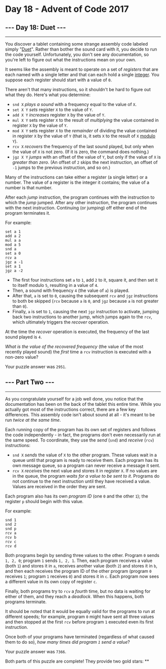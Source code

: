 # Day 18 - Advent of Code 2017

## --- Day 18: Duet ---

---------------------

You discover a tablet containing some strange assembly code labeled simply "[Duet](https://en.wikipedia.org/wiki/Duet)". Rather than bother the sound card with it, you decide to run the code yourself. Unfortunately, you don't see any documentation, so you're left to figure out what the instructions mean on your own.

It seems like the assembly is meant to operate on a set of _registers_ that are each named with a single letter and that can each hold a single [integer](https://en.wikipedia.org/wiki/Integer). You suppose each register should start with a value of `0`.

There aren't that many instructions, so it shouldn't be hard to figure out what they do. Here's what you determine:

* `snd X` _plays a sound_ with a frequency equal to the value of `X`.
* `set X Y` _sets_ register `X` to the value of `Y`.
* `add X Y` _increases_ register `X` by the value of `Y`.
* `mul X Y` sets register `X` to the result of _multiplying_ the value contained in register `X` by the value of `Y`.
* `mod X Y` sets register `X` to the _remainder_ of dividing the value contained in register `X` by the value of `Y` (that is, it sets `X` to the result of `X` [modulo](https://en.wikipedia.org/wiki/Modulo_operation) `Y`).
* `rcv X` _recovers_ the frequency of the last sound played, but only when the value of `X` is not zero. (If it is zero, the command does nothing.)
* `jgz X Y` _jumps_ with an offset of the value of `Y`, but only if the value of `X` is _greater than zero_. (An offset of `2` skips the next instruction, an offset of `-1` jumps to the previous instruction, and so on.)

Many of the instructions can take either a register (a single letter) or a number. The value of a register is the integer it contains; the value of a number is that number.

After each _jump_ instruction, the program continues with the instruction to which the _jump_ jumped. After any other instruction, the program continues with the next instruction. Continuing (or jumping) off either end of the program terminates it.

For example:

    set a 1
    add a 2
    mul a a
    mod a 5
    snd a
    set a 0
    rcv a
    jgz a -1
    set a 1
    jgz a -2

* The first four instructions set `a` to `1`, add `2` to it, square it, and then set it to itself modulo `5`, resulting in a value of `4`.
* Then, a sound with frequency `4` (the value of `a`) is played.
* After that, `a` is set to `0`, causing the subsequent `rcv` and `jgz` instructions to both be skipped (`rcv` because `a` is `0`, and `jgz` because `a` is not greater than `0`).
* Finally, `a` is set to `1`, causing the next `jgz` instruction to activate, jumping back two instructions to another jump, which jumps again to the `rcv`, which ultimately triggers the _recover_ operation.

At the time the _recover_ operation is executed, the frequency of the last sound played is `4`.

_What is the value of the recovered frequency_ (the value of the most recently played sound) the _first_ time a `rcv` instruction is executed with a non-zero value?

Your puzzle answer was `2951`.

## --- Part Two ---

---------------------

As you congratulate yourself for a job well done, you notice that the documentation has been on the back of the tablet this entire time. While you actually got most of the instructions correct, there are a few key differences. This assembly code isn't about sound at all - it's meant to be run _twice at the same time_.

Each running copy of the program has its own set of registers and follows the code independently - in fact, the programs don't even necessarily run at the same speed. To coordinate, they use the _send_ (`snd`) and _receive_ (`rcv`) instructions:

* `snd X` _sends_ the value of `X` to the other program. These values wait in a queue until that program is ready to receive them. Each program has its own message queue, so a program can never receive a message it sent.
* `rcv X` _receives_ the next value and stores it in register `X`. If no values are in the queue, the program _waits for a value to be sent to it_. Programs do not continue to the next instruction until they have received a value. Values are received in the order they are sent.

Each program also has its own _program ID_ (one `0` and the other `1`); the register `p` should begin with this value.

For example:

    snd 1
    snd 2
    snd p
    rcv a
    rcv b
    rcv c
    rcv d

Both programs begin by sending three values to the other. Program `0` sends `1, 2, 0`; program `1` sends `1, 2, 1`. Then, each program receives a value (both `1`) and stores it in `a`, receives another value (both `2`) and stores it in `b`, and then each receives the program ID of the other program (program `0` receives `1`; program `1` receives `0`) and stores it in `c`. Each program now sees a different value in its own copy of register `c`.

Finally, both programs try to `rcv` a _fourth_ time, but no data is waiting for either of them, and they reach a _deadlock_. When this happens, both programs terminate.

It should be noted that it would be equally valid for the programs to run at different speeds; for example, program `0` might have sent all three values and then stopped at the first `rcv` before program `1` executed even its first instruction.

Once both of your programs have terminated (regardless of what caused them to do so), _how many times did program `1` send a value_?

Your puzzle answer was `7366`.

Both parts of this puzzle are complete! They provide two gold stars: \*\*
